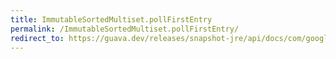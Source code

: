 ```yaml
---
title: ImmutableSortedMultiset.pollFirstEntry
permalink: /ImmutableSortedMultiset.pollFirstEntry/
redirect_to: https://guava.dev/releases/snapshot-jre/api/docs/com/google/common/collect/ImmutableSortedMultiset.html#pollFirstEntry--
---
```

